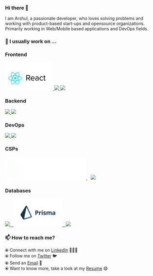 ### Hi there 👋

I am Arshul, a passionate developer, who loves solving problems and working with product-based start-ups and opensource organizations. Primarily working in Web/Mobile based applications and DevOps fields.


### 🔭 I usually work on ...
### Frontend
<p float="left">
  <a href="https://reactjs.org/" target="_blank" >
    <img src="https://raw.githubusercontent.com/arshul/arshul/master/assets/react.gif"  height="90" />
  </a>
  <a href="https://graphql.org/" target="_blank" >
    <img src="https://raw.githubusercontent.com/arshul/arshul/master/assets/graphql.gif"  height="75" />
  </a> 
  <a href="https://www.w3.org/wiki/The_web_standards_model_-_HTML_CSS_and_JavaScript" target="_blank" >
    <img src="https://raw.githubusercontent.com/arshul/arshul/master/assets/html-css-js.png" height="70" />
  </a>
</p> 

### Backend
<p float="left">
  <a href="https://nodejs.org/" target="_blank" >
    <img src="https://raw.githubusercontent.com/arshul/arshul/master/assets/node.gif"  height="75" />
  </a>
   <a href="https://www.python.org/" target="_blank" >
    <img src="https://raw.githubusercontent.com/arshul/arshul/master/assets/python.webp"  height="75" />
  </a>
</p>

### DevOps
<p float="left">
  <a href="https://www.docker.com/" target="_blank" >
    <img src="https://raw.githubusercontent.com/arshul/arshul/master/assets/docker.gif"  height="80" /> 
  </a>
  
  <a href="https://www.terraform.io/" target="_blank" >
    <img src="https://raw.githubusercontent.com/arshul/arshul/master/assets/terraform.gif" width="120" />
  </a>
</p>

  
### CSPs
  
 <p float="left">
  <a href="https://firebase.google.com/" target="_blank" >
    <img src="https://raw.githubusercontent.com/arshul/arshul/master/assets/firebase.gif"  height="75" />
  </a> &nbsp;&nbsp;
  <a href="https://aws.amazon.com/" target="_blank" >
    <img src="https://raw.githubusercontent.com/arshul/arshul/master/assets/aws.gif"  height="75" />
  </a>
 </p>

### Databases
  
 <p float="left">
  <a href="https://www.postgresql.org/" target="_blank" >
    <img src="https://raw.githubusercontent.com/arshul/arshul/master/assets/postgresql.gif" height="90" />&nbsp;&nbsp;
  </a>
    <a href="https://www.prisma.io/" target="_blank" >
    <img src="https://raw.githubusercontent.com/arshul/arshul/master/assets/prisma.gif" height="90" />&nbsp;&nbsp;
  </a>
  <a href="https://www.mongodb.com/" target="_blank" >
    <img src="https://raw.githubusercontent.com/arshul/arshul/master/assets/mongo.gif" height="80" />
  </a>
</p>

### 📫 How to reach me? 

  ⦿ Connect with me on [LinkedIn](https://www.linkedin.com/in/arshul/) 👨🏻‍💻 <br>
  ⦿ Follow me on [Twitter](https://twitter.com/arshul_mohd) 🐦 <br>
  ⦿ Send an [Email](mailto:arshulmohd123@gmail.com) 💌 <br>
  ⦿ Want to know more, take a look at my [Resume](https://drive.google.com/file/d/11JONJPuWGWW3snDmkvzT10UZzQUqVKWO/view) 😄 <br>
<!--
**arshul/arshul** is a ✨ _special_ ✨ repository because its `README.md` (this file) appears on your GitHub profile.

Here are some ideas to get you started:


- 🌱 I’m currently learning ...
- 👯 I’m looking to collaborate on ...
- 🤔 I’m looking for help with ...
- 💬 Ask me about ...
- 📫 How to reach me: ...
- 😄 Pronouns: ...
- ⚡ Fun fact: ...
-->

<!--
Inspired By https://github.com/itsksaurabh/itsksaurabh
-->
